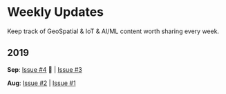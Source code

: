 # Weekly Updates

Keep track of GeoSpatial & IoT & AI/ML content worth sharing every week.

## 2019

**Sep**: [Issue #4](docs/issue-4.md) :rocket: | [Issue #3](docs/issue-3.md)

**Aug**: [Issue #2](docs/issue-2.md) | [Issue #1](docs/issue-1.md)
